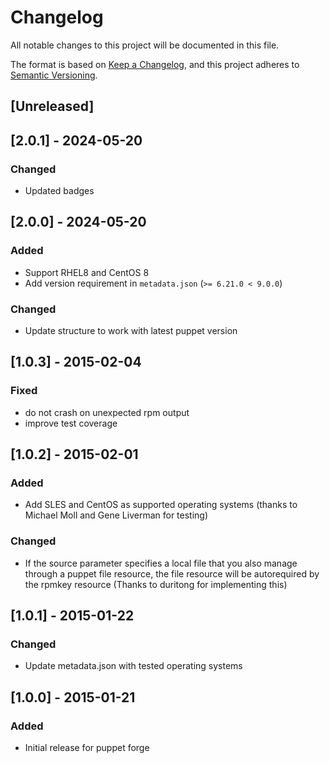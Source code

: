 # Changelog

All notable changes to this project will be documented in this file.

The format is based on [Keep a Changelog](https://keepachangelog.com/en/1.0.0/),
and this project adheres to [Semantic Versioning](https://semver.org/spec/v2.0.0.html).

## [Unreleased]

## [2.0.1] - 2024-05-20

### Changed

- Updated badges

## [2.0.0] - 2024-05-20

### Added

- Support RHEL8 and CentOS 8
- Add version requirement in `metadata.json` (`>= 6.21.0 < 9.0.0`)

### Changed

- Update structure to work with latest puppet version

## [1.0.3] - 2015-02-04

### Fixed

- do not crash on unexpected rpm output
- improve test coverage

## [1.0.2] - 2015-02-01

### Added

- Add SLES and CentOS as supported operating systems (thanks to Michael Moll
  and Gene Liverman for testing)

### Changed

- If the source parameter specifies a local file that you also manage
  through a puppet file resource, the file resource will be autorequired
  by the rpmkey resource (Thanks to duritong for implementing this)

## [1.0.1] - 2015-01-22

### Changed

- Update metadata.json with tested operating systems

## [1.0.0] - 2015-01-21

### Added

- Initial release for puppet forge
